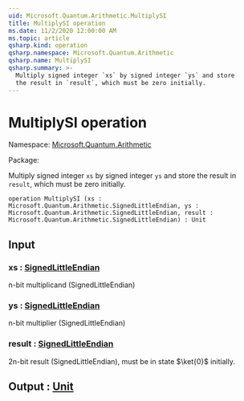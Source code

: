 ```yaml
---
uid: Microsoft.Quantum.Arithmetic.MultiplySI
title: MultiplySI operation
ms.date: 11/2/2020 12:00:00 AM
ms.topic: article
qsharp.kind: operation
qsharp.namespace: Microsoft.Quantum.Arithmetic
qsharp.name: MultiplySI
qsharp.summary: >-
  Multiply signed integer `xs` by signed integer `ys` and store
  the result in `result`, which must be zero initially.
---
```


# MultiplySI operation

Namespace: [Microsoft.Quantum.Arithmetic](xref:Microsoft.Quantum.Arithmetic)

Package: [](https://nuget.org/packages/)


Multiply signed integer `xs` by signed integer `ys` and storethe result in `result`, which must be zero initially.

```qsharp
operation MultiplySI (xs : Microsoft.Quantum.Arithmetic.SignedLittleEndian, ys : Microsoft.Quantum.Arithmetic.SignedLittleEndian, result : Microsoft.Quantum.Arithmetic.SignedLittleEndian) : Unit
```


## Input

### xs : [SignedLittleEndian](xref:Microsoft.Quantum.Arithmetic.SignedLittleEndian)

n-bit multiplicand (SignedLittleEndian)


### ys : [SignedLittleEndian](xref:Microsoft.Quantum.Arithmetic.SignedLittleEndian)

n-bit multiplier (SignedLittleEndian)


### result : [SignedLittleEndian](xref:Microsoft.Quantum.Arithmetic.SignedLittleEndian)

2n-bit result (SignedLittleEndian), must be in state $\ket{0}$initially.



## Output : [Unit](xref:microsoft.quantum.lang-ref.unit)

